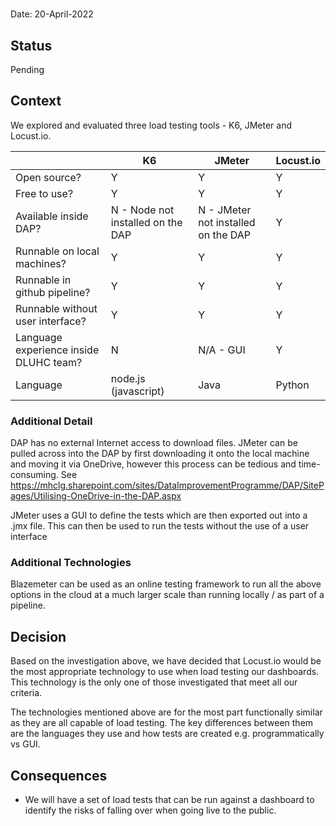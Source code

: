 # 

Date: 20-April-2022

## Status

Pending

## Context

We explored and evaluated three load testing tools - K6, JMeter and Locust.io.

|                                        | K6                                | JMeter                              | Locust.io |
|----------------------------------------|-----------------------------------|-------------------------------------|-----------|
| Open source?                           | Y                                 | Y                                   | Y         |
| Free to use?                           | Y                                 | Y                                   | Y         |
| Available inside DAP?                  | N - Node not installed on the DAP | N - JMeter not installed on the DAP | Y         |
| Runnable on local machines?            | Y                                 | Y                                   | Y         |
| Runnable in github pipeline?           | Y                                 | Y                                   | Y         |
| Runnable without user interface?       | Y                                 | Y                                   | Y         |
| Language experience inside DLUHC team? | N                                 | N/A - GUI                           | Y         |
| Language                               | node.js (javascript)              | Java                                | Python    |

### Additional Detail
DAP has no external Internet access to download files. JMeter can be pulled across into the DAP by first downloading it onto the local machine and moving it via OneDrive, however this process can be tedious and time-consuming. See https://mhclg.sharepoint.com/sites/DataImprovementProgramme/DAP/SitePages/Utilising-OneDrive-in-the-DAP.aspx

JMeter uses a GUI to define the tests which are then exported out into a .jmx file. This can then be used to run the tests without the use of a user interface

### Additional Technologies
Blazemeter can be used as an online testing framework to run all the above options in the cloud at a much larger scale than running locally / as part of a pipeline.

## Decision

Based on the investigation above, we have decided that Locust.io would be the most appropriate technology to use when load testing our dashboards.
This technology is the only one of those investigated that meet all our criteria.

The technologies mentioned above are for the most part functionally similar as they are all capable of load testing. The key differences between them are the languages they use and how tests are created e.g. programmatically vs GUI.

## Consequences

- We will have a set of load tests that can be run against a dashboard to identify the risks of falling over when going live to the public.
